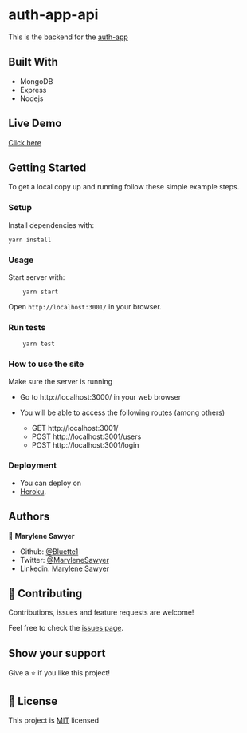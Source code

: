 # auth-app-api

This is the backend for the [auth-app](https://auth-guard-app.netlify.app)

## Built With

- MongoDB
- Express
- Nodejs

## Live Demo

[Click here](https://auth-guard-app-api-32889db9e52a.herokuapp.com/)

## Getting Started

To get a local copy up and running follow these simple example steps.

### Setup

Install dependencies with:

```
yarn install
```

### Usage

Start server with:

```
    yarn start
```

Open `http://localhost:3001/` in your browser.

### Run tests

```
    yarn test
```

### How to use the site

Make sure the server is running

- Go to http://localhost:3000/ in your web browser
- You will be able to access the following routes (among others)

  - GET http://localhost:3001/
  - POST http://localhost:3001/users
  - POST http://localhost:3001/login

### Deployment

- You can deploy on
- [Heroku](https://devcenter.heroku.com/categories/nodejs-support).

## Authors

👤 **Marylene Sawyer**

- Github: [@Bluette1](https://github.com/Bluette1)
- Twitter: [@MaryleneSawyer](https://twitter.com/MaryleneSawyer)
- Linkedin: [Marylene Sawyer](https://www.linkedin.com/in/marylene-sawyer)

## 🤝 Contributing

Contributions, issues and feature requests are welcome!

Feel free to check the [issues page](https://github.com/Bluette1/ath-app/issues).

## Show your support

Give a ⭐️ if you like this project!

## 📝 License

This project is [MIT](https://opensource.org/licenses/MIT) licensed
